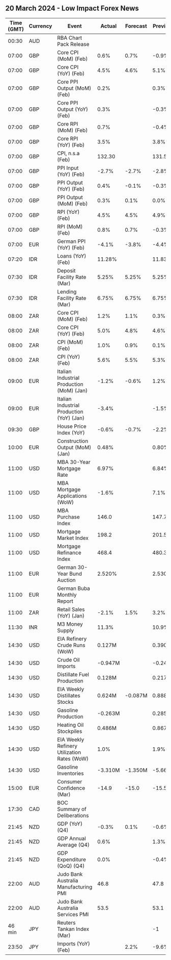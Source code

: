 ## 20 March 2024 - Low Impact Forex News

| Time (GMT) | Currency | Event | Actual | Forecast | Previous |
|------|----------|-------|--------|----------|----------|
| 00:30 | AUD | RBA Chart Pack Release |  |  |  |
| 07:00 | GBP | Core CPI (MoM) (Feb) | 0.6% | 0.7% | -0.9% |
| 07:00 | GBP | Core CPI (YoY) (Feb) | 4.5% | 4.6% | 5.1% |
| 07:00 | GBP | Core PPI Output (MoM) (Feb) | 0.2% |  | 0.3% |
| 07:00 | GBP | Core PPI Output (YoY) (Feb) | 0.3% |  | -0.3% |
| 07:00 | GBP | Core RPI (MoM) (Feb) | 0.7% |  | -0.4% |
| 07:00 | GBP | Core RPI (YoY) (Feb) | 3.5% |  | 3.8% |
| 07:00 | GBP | CPI, n.s.a (Feb) | 132.30 |  | 131.50 |
| 07:00 | GBP | PPI Input (YoY) (Feb) | -2.7% | -2.7% | -2.8% |
| 07:00 | GBP | PPI Output (YoY) (Feb) | 0.4% | -0.1% | -0.3% |
| 07:00 | GBP | PPI Output (MoM) (Feb) | 0.3% | 0.1% | 0.0% |
| 07:00 | GBP | RPI (YoY) (Feb) | 4.5% | 4.5% | 4.9% |
| 07:00 | GBP | RPI (MoM) (Feb) | 0.8% | 0.7% | -0.3% |
| 07:00 | EUR | German PPI (YoY) (Feb) | -4.1% | -3.8% | -4.4% |
| 07:20 | IDR | Loans (YoY) (Feb) | 11.28% |  | 11.83% |
| 07:30 | IDR | Deposit Facility Rate (Mar) | 5.25% | 5.25% | 5.25% |
| 07:30 | IDR | Lending Facility Rate (Mar) | 6.75% | 6.75% | 6.75% |
| 08:00 | ZAR | Core CPI (MoM) (Feb) | 1.2% | 1.1% | 0.3% |
| 08:00 | ZAR | Core CPI (YoY) (Feb) | 5.0% | 4.8% | 4.6% |
| 08:00 | ZAR | CPI (MoM) (Feb) | 1.0% | 0.9% | 0.1% |
| 08:00 | ZAR | CPI (YoY) (Feb) | 5.6% | 5.5% | 5.3% |
| 09:00 | EUR | Italian Industrial Production (MoM) (Jan) | -1.2% | -0.6% | 1.2% |
| 09:00 | EUR | Italian Industrial Production (YoY) (Jan) | -3.4% |  | -1.5% |
| 09:30 | GBP | House Price Index (YoY) | -0.6% | -0.7% | -2.2% |
| 10:00 | EUR | Construction Output (MoM) (Jan) | 0.48% |  | 0.80% |
| 11:00 | USD | MBA 30-Year Mortgage Rate | 6.97% |  | 6.84% |
| 11:00 | USD | MBA Mortgage Applications (WoW) | -1.6% |  | 7.1% |
| 11:00 | USD | MBA Purchase Index | 146.0 |  | 147.7 |
| 11:00 | USD | Mortgage Market Index | 198.2 |  | 201.5 |
| 11:00 | USD | Mortgage Refinance Index | 468.4 |  | 480.3 |
| 11:00 | EUR | German 30-Year Bund Auction | 2.520% |  | 2.530% |
| 11:00 | EUR | German Buba Monthly Report |  |  |  |
| 11:00 | ZAR | Retail Sales (YoY) (Jan) | -2.1% | 1.5% | 3.2% |
| 11:30 | INR | M3 Money Supply | 11.3% |  | 10.9% |
| 14:30 | USD | EIA Refinery Crude Runs (WoW) | 0.127M |  | 0.390M |
| 14:30 | USD | Crude Oil Imports | -0.947M |  | -0.241M |
| 14:30 | USD | Distillate Fuel Production | 0.128M |  | 0.217M |
| 14:30 | USD | EIA Weekly Distillates Stocks | 0.624M | -0.087M | 0.888M |
| 14:30 | USD | Gasoline Production | -0.263M |  | 0.285M |
| 14:30 | USD | Heating Oil Stockpiles | 0.486M |  | 0.867M |
| 14:30 | USD | EIA Weekly Refinery Utilization Rates (WoW) | 1.0% |  | 1.9% |
| 14:30 | USD | Gasoline Inventories | -3.310M | -1.350M | -5.662M |
| 15:00 | EUR | Consumer Confidence (Mar) | -14.9 | -15.0 | -15.5 |
| 17:30 | CAD | BOC Summary of Deliberations |  |  |  |
| 21:45 | NZD | GDP (YoY) (Q4) | -0.3% | 0.1% | -0.6% |
| 21:45 | NZD | GDP Annual Average (Q4) | 0.6% |  | 1.3% |
| 21:45 | NZD | GDP Expenditure (QoQ) (Q4) | 0.0% |  | -0.4% |
| 22:00 | AUD | Judo Bank Australia Manufacturing PMI | 46.8 |  | 47.8 |
| 22:00 | AUD | Judo Bank Australia Services PMI | 53.5 |  | 53.1 |
| 46 min | JPY | Reuters Tankan Index (Mar) |  |  | -1 |
| 23:50 | JPY | Imports (YoY) (Feb) |  | 2.2% | -9.6% |
